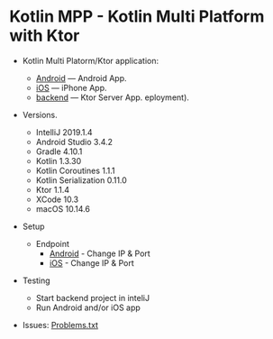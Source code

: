 # Kotlin MPP - Kotlin Multi Platform with Ktor

* Kotlin Multi Platorm/Ktor application:
  * [Android](app) &mdash; Android App.
  * [iOS](native/KotlinMpp) &mdash; iPhone App.
  * [backend](backend/KotlinMpp) &mdash; Ktor Server App.
eployment).

* Versions.
    * IntelliJ 2019.1.4
    * Android Studio 3.4.2
    * Gradle 4.10.1
    * Kotlin 1.3.30
    * Kotlin Coroutines 1.1.1
    * Kotlin Serialization 0.11.0
    * Ktor 1.1.4
    * XCode 10.3
    * macOS 10.14.6


* Setup
    * Endpoint
        * [Android](app/src/main/java/com/erl/kotlinmpp/util/Constants.kt) - Change IP & Port
        * [iOS](native/KotlinMpp/KotlinMpp/util/Constants.swift) - Change IP & Port

* Testing
    * Start backend project in inteliJ
    * Run Android and/or iOS app

* Issues: [Problems.txt](app/src/main/assets/Problems.txt)